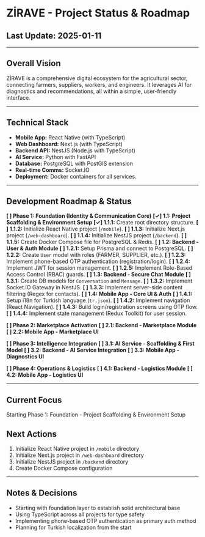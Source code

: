 # ZİRAVE - Project Status & Roadmap

## Last Update: 2025-01-11

---

## Overall Vision
ZİRAVE is a comprehensive digital ecosystem for the agricultural sector, connecting farmers, suppliers, workers, and engineers. It leverages AI for diagnostics and recommendations, all within a simple, user-friendly interface.

---

## Technical Stack
- **Mobile App:** React Native (with TypeScript)
- **Web Dashboard:** Next.js (with TypeScript)
- **Backend API:** NestJS (Node.js with TypeScript)
- **AI Service:** Python with FastAPI
- **Database:** PostgreSQL with PostGIS extension
- **Real-time Comms:** Socket.IO
- **Deployment:** Docker containers for all services.

---

## Development Roadmap & Status

**[ ] Phase 1: Foundation (Identity & Communication Core)**
    **[✓] 1.1: Project Scaffolding & Environment Setup**
        **[✓] 1.1.1:** Create root directory structure.
        **[ ] 1.1.2:** Initialize React Native project (`/mobile`).
        **[ ] 1.1.3:** Initialize Next.js project (`/web-dashboard`).
        **[ ] 1.1.4:** Initialize NestJS project (`/backend`).
        **[ ] 1.1.5:** Create Docker Compose file for PostgreSQL & Redis.
    **[ ] 1.2: Backend - User & Auth Module**
        **[ ] 1.2.1:** Setup Prisma and connect to PostgreSQL.
        **[ ] 1.2.2:** Create `User` model with roles (FARMER, SUPPLIER, etc.).
        **[ ] 1.2.3:** Implement phone-based OTP authentication (registration/login).
        **[ ] 1.2.4:** Implement JWT for session management.
        **[ ] 1.2.5:** Implement Role-Based Access Control (RBAC) guards.
    **[ ] 1.3: Backend - Secure Chat Module**
        **[ ] 1.3.1:** Create DB models for `Conversation` and `Message`.
        **[ ] 1.3.2:** Implement Socket.IO Gateway in NestJS.
        **[ ] 1.3.3:** Implement server-side content filtering (Regex for contacts).
    **[ ] 1.4: Mobile App - Core UI & Auth**
        **[ ] 1.4.1:** Setup i18n for Turkish language (`tr.json`).
        **[ ] 1.4.2:** Implement navigation (React Navigation).
        **[ ] 1.4.3:** Build login/registration screens using OTP flow.
        **[ ] 1.4.4:** Implement state management (Redux Toolkit) for user session.

**[ ] Phase 2: Marketplace Activation**
    **[ ] 2.1: Backend - Marketplace Module**
    **[ ] 2.2: Mobile App - Marketplace UI**

**[ ] Phase 3: Intelligence Integration**
    **[ ] 3.1: AI Service - Scaffolding & First Model**
    **[ ] 3.2: Backend - AI Service Integration**
    **[ ] 3.3: Mobile App - Diagnostics UI**

**[ ] Phase 4: Operations & Logistics**
    **[ ] 4.1: Backend - Logistics Module**
    **[ ] 4.2: Mobile App - Logistics UI**

---

## Current Focus
Starting Phase 1: Foundation - Project Scaffolding & Environment Setup

## Next Actions
1. Initialize React Native project in `/mobile` directory
2. Initialize Next.js project in `/web-dashboard` directory  
3. Initialize NestJS project in `/backend` directory
4. Create Docker Compose configuration

---

## Notes & Decisions
- Starting with foundation layer to establish solid architectural base
- Using TypeScript across all projects for type safety
- Implementing phone-based OTP authentication as primary auth method
- Planning for Turkish localization from the start